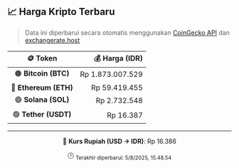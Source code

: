 

<!-- HARGA_KRIPTO -->
## 📈 Harga Kripto Terbaru

> Data ini diperbarui secara otomatis menggunakan [CoinGecko API](https://www.coingecko.com/) dan [exchangerate.host](https://exchangerate.host/)

<div align="center">

| 🪙 Token | 💰 Harga (IDR) |
|:------:|---------------:|
| 🟠 **Bitcoin (BTC)**   | Rp 1.873.007.529 |
| 🔵 **Ethereum (ETH)**  | Rp 59.419.455 |
| 🟣 **Solana (SOL)**    | Rp 2.732.548 |
| 🟢 **Tether (USDT)**   | Rp 16.387 |

---

💱 **Kurs Rupiah (USD → IDR)**: Rp 16.386

🕒 <sub>Terakhir diperbarui: 5/8/2025, 15.48.54</sub>

</div>
<!-- /HARGA_KRIPTO -->